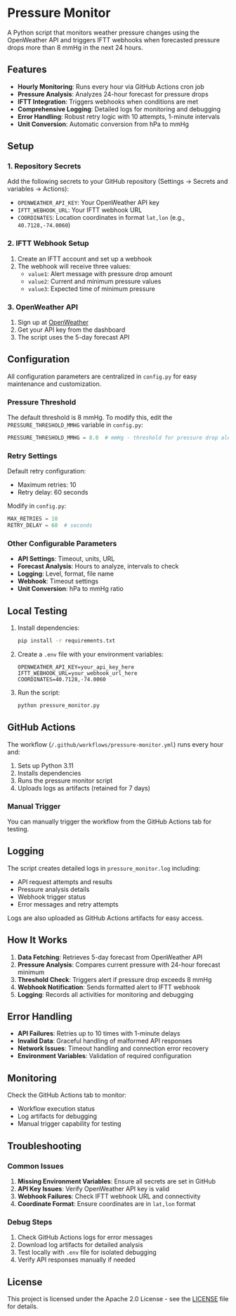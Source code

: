 # Pressure Monitor

A Python script that monitors weather pressure changes using the OpenWeather API and triggers IFTT webhooks when forecasted pressure drops more than 8 mmHg in the next 24 hours.

## Features

- **Hourly Monitoring**: Runs every hour via GitHub Actions cron job
- **Pressure Analysis**: Analyzes 24-hour forecast for pressure drops
- **IFTT Integration**: Triggers webhooks when conditions are met
- **Comprehensive Logging**: Detailed logs for monitoring and debugging
- **Error Handling**: Robust retry logic with 10 attempts, 1-minute intervals
- **Unit Conversion**: Automatic conversion from hPa to mmHg

## Setup

### 1. Repository Secrets

Add the following secrets to your GitHub repository (Settings → Secrets and variables → Actions):

- `OPENWEATHER_API_KEY`: Your OpenWeather API key
- `IFTT_WEBHOOK_URL`: Your IFTT webhook URL
- `COORDINATES`: Location coordinates in format `lat,lon` (e.g., `40.7128,-74.0060`)

### 2. IFTT Webhook Setup

1. Create an IFTT account and set up a webhook
2. The webhook will receive three values:
   - `value1`: Alert message with pressure drop amount
   - `value2`: Current and minimum pressure values
   - `value3`: Expected time of minimum pressure

### 3. OpenWeather API

1. Sign up at [OpenWeather](https://openweathermap.org/api)
2. Get your API key from the dashboard
3. The script uses the 5-day forecast API

## Configuration

All configuration parameters are centralized in `config.py` for easy maintenance and customization.

### Pressure Threshold

The default threshold is 8 mmHg. To modify this, edit the `PRESSURE_THRESHOLD_MMHG` variable in `config.py`:

```python
PRESSURE_THRESHOLD_MMHG = 8.0  # mmHg - threshold for pressure drop alert
```

### Retry Settings

Default retry configuration:
- Maximum retries: 10
- Retry delay: 60 seconds

Modify in `config.py`:

```python
MAX_RETRIES = 10
RETRY_DELAY = 60  # seconds
```

### Other Configurable Parameters

- **API Settings**: Timeout, units, URL
- **Forecast Analysis**: Hours to analyze, intervals to check
- **Logging**: Level, format, file name
- **Webhook**: Timeout settings
- **Unit Conversion**: hPa to mmHg ratio

## Local Testing

1. Install dependencies:
   ```bash
   pip install -r requirements.txt
   ```

2. Create a `.env` file with your environment variables:
   ```
   OPENWEATHER_API_KEY=your_api_key_here
   IFTT_WEBHOOK_URL=your_webhook_url_here
   COORDINATES=40.7128,-74.0060
   ```

3. Run the script:
   ```bash
   python pressure_monitor.py
   ```

## GitHub Actions

The workflow (`/.github/workflows/pressure-monitor.yml`) runs every hour and:

1. Sets up Python 3.11
2. Installs dependencies
3. Runs the pressure monitor script
4. Uploads logs as artifacts (retained for 7 days)

### Manual Trigger

You can manually trigger the workflow from the GitHub Actions tab for testing.

## Logging

The script creates detailed logs in `pressure_monitor.log` including:

- API request attempts and results
- Pressure analysis details
- Webhook trigger status
- Error messages and retry attempts

Logs are also uploaded as GitHub Actions artifacts for easy access.

## How It Works

1. **Data Fetching**: Retrieves 5-day forecast from OpenWeather API
2. **Pressure Analysis**: Compares current pressure with 24-hour forecast minimum
3. **Threshold Check**: Triggers alert if pressure drop exceeds 8 mmHg
4. **Webhook Notification**: Sends formatted alert to IFTT webhook
5. **Logging**: Records all activities for monitoring and debugging

## Error Handling

- **API Failures**: Retries up to 10 times with 1-minute delays
- **Invalid Data**: Graceful handling of malformed API responses
- **Network Issues**: Timeout handling and connection error recovery
- **Environment Variables**: Validation of required configuration

## Monitoring

Check the GitHub Actions tab to monitor:
- Workflow execution status
- Log artifacts for debugging
- Manual trigger capability for testing

## Troubleshooting

### Common Issues

1. **Missing Environment Variables**: Ensure all secrets are set in GitHub
2. **API Key Issues**: Verify OpenWeather API key is valid
3. **Webhook Failures**: Check IFTT webhook URL and connectivity
4. **Coordinate Format**: Ensure coordinates are in `lat,lon` format

### Debug Steps

1. Check GitHub Actions logs for error messages
2. Download log artifacts for detailed analysis
3. Test locally with `.env` file for isolated debugging
4. Verify API responses manually if needed

## License

This project is licensed under the Apache 2.0 License - see the [LICENSE](LICENSE) file for details. 